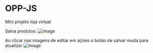 # OPP-JS
Mini projeto loja virtual

Salva produtos:
![image](https://github.com/milena-andrade/OPP-JS/assets/81273891/c66cc68c-4198-4d48-ae46-12a20b56c795)

Ao clicar nas imagens de editar em ações o botão de salvar muda para atualizar
![image](https://github.com/milena-andrade/OPP-JS/assets/81273891/47c9152e-b4b4-4bce-a66f-a48ff2c976e3)



